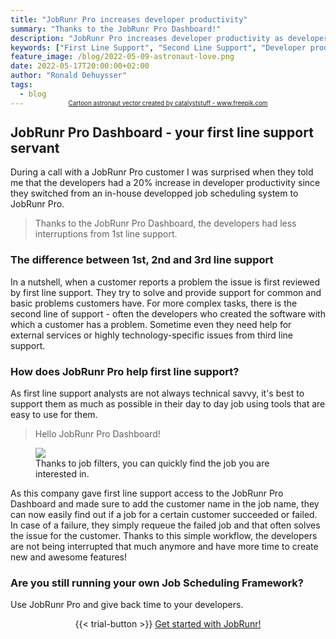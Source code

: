 ```yaml
---
title: "JobRunr Pro increases developer productivity"
summary: "Thanks to the JobRunr Pro Dashboard!"
description: "JobRunr Pro increases developer productivity as developers are less interrupted by first line support."
keywords: ["First Line Support", "Second Line Support", "Developer productivity"]
feature_image: /blog/2022-05-09-astronaut-love.png
date: 2022-05-17T20:00:00+02:00
author: "Ronald Dehuysser"
tags:
  - blog
---
```

<div style="text-align: center;margin: -2em 0 2em;">
<small style="font-size: 70%;"><a href='https://www.freepik.com/vectors/cartoon-astronaut'>Cartoon astronaut vector created by catalyststuff - www.freepik.com</a></small>
</div>

## JobRunr Pro Dashboard - your first line support servant
During a call with a JobRunr Pro customer I was surprised when they told me that the developers had a 20% increase in developer productivity since they switched from an in-house developped job scheduling system to JobRunr Pro.

> Thanks to the JobRunr Pro Dashboard, the developers had less interruptions from 1st line support.

### The difference between 1st, 2nd and 3rd line support
In a nutshell, when a customer reports a problem the issue is first reviewed by first line support. They try to solve and provide support for common and basic problems customers have. For more complex tasks, there is the second line of support - often the developers who created the software with which a customer has a problem. Sometime even they need help for external services or highly technology-specific issues from third line support.

### How does JobRunr Pro help first line support?
As first line support analysts are not always technical savvy, it's best to support them as much as possible in their day to day job using tools that are easy to use for them.

> Hello JobRunr Pro Dashboard!

<figure>
<img src="/documentation/job-filters.gif" class="kg-image">
<figcaption>Thanks to job filters, you can quickly find the job you are interested in.</figcaption>
</figure>

As this company gave first line support access to the JobRunr Pro Dashboard and made sure to add the customer name in the job name, they can now easily find out if a job for a certain customer succeeded or failed. In case of a failure, they simply requeue the failed job and that often solves the issue for the customer. Thanks to this simple workflow, the developers are not being interrupted that much anymore and have more time to create new and awesome features!

### Are you still running your own Job Scheduling Framework?
Use JobRunr Pro and give back time to your developers.

<div style="text-align: center; margin: -2rem 0 3rem 0;">
    {{< trial-button >}}
    <a href="/en/contact/" class="btn btn-black btn-lg" style="display: inline-block; margin: 2rem 0 0 0rem; height: 45px;">
        <span>Get started with JobRunr!</span>
    </a>
</div>

